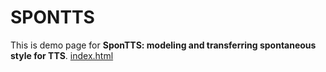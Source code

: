 # SPONTTS

<!-- [index.html](index.html) -->

This is demo page for **SponTTS: modeling and transferring spontaneous style for TTS**.
[index.html](index.html)
